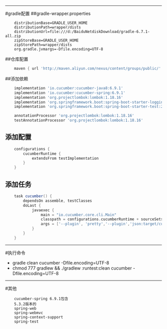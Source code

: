 
***
#gradle配置
##gradle-wrapper.properties
```
    distributionBase=GRADLE_USER_HOME
    distributionPath=wrapper/dists
    distributionUrl=file:///d:/BaiduNetdiskDownload/gradle-6.7.1-all.zip
    zipStoreBase=GRADLE_USER_HOME
    zipStorePath=wrapper/dists
    org.gradle.jvmargs=-Dfile.encoding=UTF-8
```
##仓库配置
```groovy
    maven { url 'http://maven.aliyun.com/nexus/content/groups/public/' }
```
##添加依赖
```groovy
    implementation 'io.cucumber:cucumber-java8:6.9.1'
    implementation 'io.cucumber:cucumber-spring:6.9.1'
    implementation 'org.projectlombok:lombok:1.18.16'
    implementation 'org.springframework.boot:spring-boot-starter-logging:2.4.2'
    implementation 'org.springframework.boot:spring-boot-starter-test:2.4.2'

    annotationProcessor 'org.projectlombok:lombok:1.18.16'
    testAnnotationProcessor 'org.projectlombok:lombok:1.18.16'
```
## 添加配置
```groovy
    configurations {
        cucumberRuntime {
            extendsFrom testImplementation
        }
    }
```
## 添加任务
```groovy
    task cucumber() {
        dependsOn assemble, testClasses
        doLast {
            javaexec {
                main = "io.cucumber.core.cli.Main"
                classpath = configurations.cucumberRuntime + sourceSets.main.output + sourceSets.test.output
                args = ['--plugin', 'pretty','--plugin','json:target/cucumber.json', '--glue', 'cn.rbl', 'src/test/resources' ]
            }
        }
    }
```
***
#执行命令
* gradle clean cucumber -Dfile.encoding=UTF-8
*  chmod 777 gradlew && ./gradlew :runtest:clean cucumber -Dfile.encoding=UTF-8

***
#其他
```
    cucumber-spring 6.9.1包含
    5.3.2版本的
    spring-web 
    spring-webmvc
    spring-context-support
    spring-test
```
